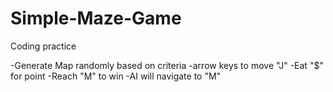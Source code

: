 Simple-Maze-Game
================

Coding practice

-Generate Map randomly based on criteria
-arrow keys to move "J"
-Eat "$" for point
-Reach "M" to win
-AI will navigate to "M"
